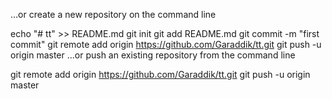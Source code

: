 …or create a new repository on the command line

echo "# tt" >> README.md
git init
git add README.md
git commit -m "first commit"
git remote add origin https://github.com/Garaddik/tt.git
git push -u origin master
…or push an existing repository from the command line

git remote add origin https://github.com/Garaddik/tt.git
git push -u origin master

